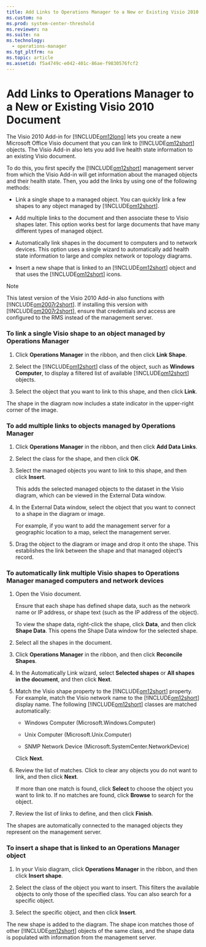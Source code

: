 ```yaml
---
title: Add Links to Operations Manager to a New or Existing Visio 2010 Document
ms.custom: na
ms.prod: system-center-threshold
ms.reviewer: na
ms.suite: na
ms.technology: 
  - operations-manager
ms.tgt_pltfrm: na
ms.topic: article
ms.assetid: f5a4749c-e042-401c-86ae-f9830576fcf2
---
```

# Add Links to Operations Manager to a New or Existing Visio 2010 Document
The Visio 2010 Add\-in for [!INCLUDE[om12long](../../om/manage/includes/om12long_md.md)] lets you create a new Microsoft Office Visio document that you can link to [!INCLUDE[om12short](../../om/manage/includes/om12short_md.md)] objects. The Visio Add\-in also lets you add live health state information to an existing Visio document.  
  
To do this, you first specify the [!INCLUDE[om12short](../../om/manage/includes/om12short_md.md)] management server from which the Visio Add\-in will get information about the managed objects and their health state. Then, you add the links by using one of the following methods:  
  
-   Link a single shape to a managed object. You can quickly link a few shapes to any object managed by [!INCLUDE[om12short](../../om/manage/includes/om12short_md.md)].  
  
-   Add multiple links to the document and then associate these to Visio shapes later. This option works best for large documents that have many different types of managed object.  
  
-   Automatically link shapes in the document to computers and to network devices. This option uses a single wizard to automatically add health state information to large and complex network or topology diagrams.  
  
-   Insert a new shape that is linked to an [!INCLUDE[om12short](../../om/manage/includes/om12short_md.md)] object and that uses the [!INCLUDE[om12short](../../om/manage/includes/om12short_md.md)] icons.  
  
> [!NOTE]  
> This latest version of the Visio 2010 Add\-in also functions with [!INCLUDE[om2007r2short](../../om/manage/includes/om2007r2short_md.md)]. If installing this version with [!INCLUDE[om2007r2short](../../om/manage/includes/om2007r2short_md.md)], ensure that credentials and access are configured to the RMS instead of the management server.  
  
### To link a single Visio shape to an object managed by Operations Manager  
  
1.  Click **Operations Manager** in the ribbon, and then click **Link Shape**.  
  
2.  Select the [!INCLUDE[om12short](../../om/manage/includes/om12short_md.md)] class of the object, such as **Windows Computer**, to display a filtered list of available [!INCLUDE[om12short](../../om/manage/includes/om12short_md.md)] objects.  
  
3.  Select the object that you want to link to this shape, and then click **Link**.  
  
The shape in the diagram now includes a state indicator in the upper\-right corner of the image.  
  
### To add multiple links to objects managed by Operations Manager  
  
1.  Click **Operations Manager** in the ribbon, and then click **Add Data Links**.  
  
2.  Select the class for the shape, and then click **OK**.  
  
3.  Select the managed objects you want to link to this shape, and then click **Insert**.  
  
    This adds the selected managed objects to the dataset in the Visio diagram, which can be viewed in the External Data window.  
  
4.  In the External Data window, select the object that you want to connect to a shape in the diagram or image.  
  
    For example, if you want to add the management server for a geographic location to a map, select the management server.  
  
5.  Drag the object to the diagram or image and drop it onto the shape. This establishes the link between the shape and that managed object’s record.  
  
### To automatically link multiple Visio shapes to Operations Manager managed computers and network devices  
  
1.  Open the Visio document.  
  
    Ensure that each shape has defined shape data, such as the network name or IP address, or shape text \(such as the IP address of the object\).  
  
    To view the shape data, right\-click the shape, click **Data**, and then click **Shape Data**. This opens the Shape Data window for the selected shape.  
  
2.  Select all the shapes in the document.  
  
3.  Click **Operations Manager** in the ribbon, and then click **Reconcile Shapes**.  
  
4.  In the Automatically Link wizard, select **Selected shapes** or **All shapes in the document**, and then click **Next**.  
  
5.  Match the Visio shape property to the [!INCLUDE[om12short](../../om/manage/includes/om12short_md.md)] property. For example, match the Visio network name to the [!INCLUDE[om12short](../../om/manage/includes/om12short_md.md)] display name. The following [!INCLUDE[om12short](../../om/manage/includes/om12short_md.md)] classes are matched automatically:  
  
    -   Windows Computer \(Microsoft.Windows.Computer\)  
  
    -   Unix Computer \(Microsoft.Unix.Computer\)  
  
    -   SNMP Network Device \(Microsoft.SystemCenter.NetworkDevice\)  
  
    Click **Next**.  
  
6.  Review the list of matches. Click to clear any objects you do not want to link, and then click **Next**.  
  
    If more than one match is found, click **Select** to choose the object you want to link to. If no matches are found, click **Browse** to search for the object.  
  
7.  Review the list of links to define, and then click **Finish**.  
  
The shapes are automatically connected to the managed objects they represent on the management server.  
  
### To insert a shape that is linked to an Operations Manager object  
  
1.  In your Visio diagram, click **Operations Manager** in the ribbon, and then click **Insert shape**.  
  
2.  Select the class of the object you want to insert. This filters the available objects to only those of the specified class. You can also search for a specific object.  
  
3.  Select the specific object, and then click **Insert**.  
  
The new shape is added to the diagram. The shape icon matches those of other [!INCLUDE[om12short](../../om/manage/includes/om12short_md.md)] objects of the same class, and the shape data is populated with information from the management server.  
  
